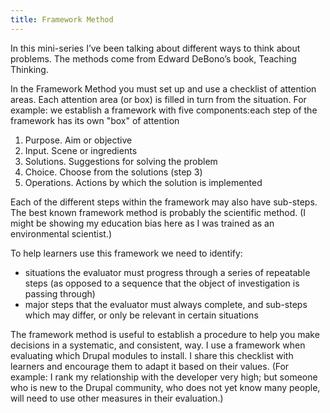 ```yaml
---
title: Framework Method 
---
```


In this mini-series I’ve been talking about different ways to think about problems. The methods come from Edward DeBono’s book, Teaching Thinking.

In the Framework Method you must set up and use a checklist of attention areas. Each attention area (or box) is filled in turn from the situation. For example: we establish a framework with five components:each step of the framework has its own "box" of attention

1. Purpose. Aim or objective
2. Input. Scene or ingredients
3. Solutions. Suggestions for solving the problem
4. Choice. Choose from the solutions (step 3)
5. Operations. Actions by which the solution is implemented

Each of the different steps within the framework may also have sub-steps. The best known framework method is probably the scientific method. (I might be showing my education bias here as I was trained as an environmental scientist.)

To help learners use this framework we need to identify:

- situations the evaluator must progress through a series of repeatable steps (as opposed to a sequence that the object of investigation is passing through)
- major steps that the evaluator must always complete, and sub-steps which may differ, or only be relevant in certain situations

The framework method is useful to establish a procedure to help you make decisions in a systematic, and consistent, way. I use a framework when evaluating which Drupal modules to install. I share this checklist with learners and encourage them to adapt it based on their values. (For example: I rank my relationship with the developer very high; but someone who is new to the Drupal community, who does not yet know many people, will need to use other measures in their evaluation.)
